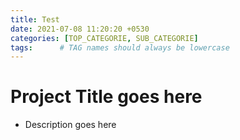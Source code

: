 ```yaml
---
title: Test
date: 2021-07-08 11:20:20 +0530
categories: [TOP_CATEGORIE, SUB_CATEGORIE]
tags:      # TAG names should always be lowercase
---
```


# Project Title goes here

- Description goes here